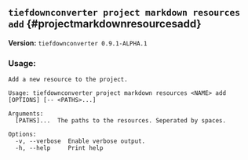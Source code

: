 ## `tiefdownconverter project markdown resources add` {#projectmarkdownresourcesadd}

**Version:** `tiefdownconverter 0.9.1-ALPHA.1`

### Usage:
```
Add a new resource to the project.

Usage: tiefdownconverter project markdown resources <NAME> add [OPTIONS] [-- <PATHS>...]

Arguments:
  [PATHS]...  The paths to the resources. Seperated by spaces.

Options:
  -v, --verbose  Enable verbose output.
  -h, --help     Print help
```

